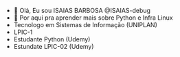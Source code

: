 - 👋 Olá, Eu sou ISAIAS BARBOSA @ISAIAS-debug
- 👀 Por aqui pra aprender mais sobre Python e Infra Linux
- Tecnologo em Sistemas de Informação (UNIPLAN)
- LPIC-1
- Estudante Python (Udemy)
- Estundate LPIC-02 (Udemy)

<!---
ISAIAS-debug/ISAIAS-debug is a ✨ special ✨ repository because its `README.md` (this file) appears on your GitHub profile.
You can click the Preview link to take a look at your changes.
--->
